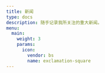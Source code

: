 ```yaml
---
title: 新闻
type: docs
description: 随手记录我所关注的重大新闻。
menu:
  main:
    weight: 3
    params:
      icon:
        vendor: bs
        name: exclamation-square
---
```

